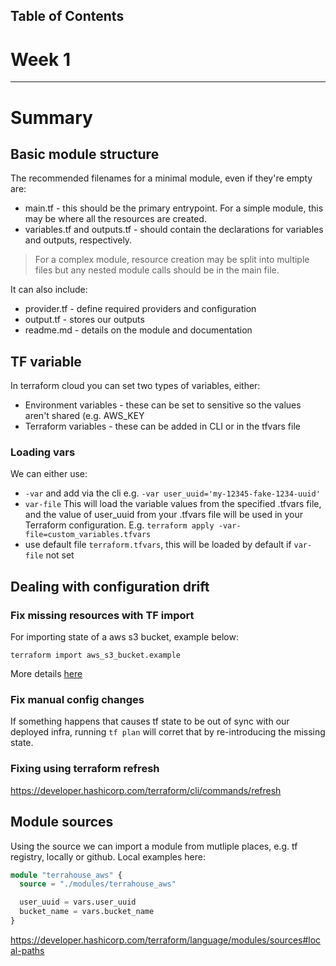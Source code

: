 <!-- Table of Contents -->
## Table of Contents


<!-- Terraform Beginner Bootcamp 2023 -->

# Week 1

---

# Summary

## Basic module structure 

The recommended filenames for a minimal module, even if they're empty are:

- main.tf - this should be the primary entrypoint. For a simple module, this may be where all the resources are created. 
- variables.tf and outputs.tf - should contain the declarations for variables and outputs, respectively.

> For a complex module, resource creation may be split into multiple files but any nested module calls should be in the main file.

It can also include: 

- provider.tf - define required providers and configuration
- output.tf - stores our outputs
- readme.md - details on the module and documentation

## TF variable

In terraform cloud you can set two types of variables, either:
- Environment variables - these can be set to sensitive so the values aren't shared (e.g. AWS_KEY
- Terraform variables - these can be added in CLI or in the tfvars file

### Loading vars

We can either use:

- `-var` and add via the cli e.g. `-var user_uuid='my-12345-fake-1234-uuid'` 
- `var-file` This will load the variable values from the specified .tfvars file, and the value of user_uuid from your .tfvars file will be used in your Terraform configuration. E.g. `terraform apply -var-file=custom_variables.tfvars`
- use default file `terraform.tfvars`, this will be loaded by default if `var-file` not set

## Dealing with configuration drift

### Fix missing resources with TF import 

For importing state of a aws s3 bucket, example below: 
```
terraform import aws_s3_bucket.example
```

More details [here](https://developer.hashicorp.com/terraform/cli/import)

### Fix manual config changes

If something happens that causes tf state to be out of sync with our deployed infra, running `tf plan` will corret that by re-introducing the missing state.

### Fixing using terraform refresh

https://developer.hashicorp.com/terraform/cli/commands/refresh


## Module sources 

Using the source we can import a module from mutliple places, e.g. tf registry, locally or github. Local examples here:

```tf
module "terrahouse_aws" {
  source = "./modules/terrahouse_aws"

  user_uuid = vars.user_uuid
  bucket_name = vars.bucket_name
}
```

https://developer.hashicorp.com/terraform/language/modules/sources#local-paths

